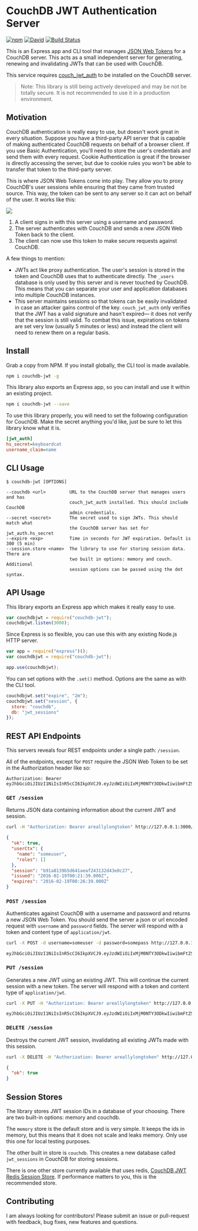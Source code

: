 # CouchDB JWT Authentication Server

[![npm](https://img.shields.io/npm/v/couchdb-jwt.svg)](https://www.npmjs.com/package/couchdb-jwt) [![David](https://img.shields.io/david/Beneaththeink/couchdb-jwt-auth-server.svg)](https://david-dm.org/Beneaththeink/couchdb-jwt-auth-server) [![Build Status](https://travis-ci.org/BeneathTheInk/uninvisible.svg?branch=master)](https://travis-ci.org/BeneathTheInk/uninvisible)

This is an Express app and CLI tool that manages [JSON Web Tokens](https://jwt.io) for a CouchDB server. This acts as a small independent server for generating, renewing and invalidating JWTs that can be used with CouchDB.

This service requires [couch_jwt_auth](https://github.com/softapalvelin/couch_jwt_auth) to be installed on the CouchDB server.

> Note: This library is still being actively developed and may be not be totally secure. It is not recommended to use it in a production environment.

## Motivation

CouchDB authentication is really easy to use, but doesn't work great in every situation. Suppose you have a third-party API server that is capable of making authenticated CouchDB requests on behalf of a browser client. If you use Basic Authentication, you'll need to store the user's credentials and send them with every request. Cookie Authentication is great if the browser is directly accessing the server, but due to cookie rules you won't be able to transfer that token to the third-party server.

This is where JSON Web Tokens come into play. They allow you to proxy CouchDB's user sessions while ensuring that they came from trusted source. This way, the token can be sent to any server so it can act on behalf of the user. It works like this:

![](http://www.gliffy.com/go/publish/image/10033617/L.png)

1. A client signs in with this server using a username and password.
2. The server authenticates with CouchDB and sends a new JSON Web Token back to the client.
3. The client can now use this token to make secure requests against CouchDB.

A few things to mention:

- JWTs act like proxy authentication. The user's session is stored in the token and CouchDB uses that to authenticate directly. The `_users` database is only used by this server and is never touched by CouchDB. This means that you can separate your user and application databases into multiple CouchDB instances.
- This server maintains sessions so that tokens can be easily invalidated in case an attacker gains control of the key. `couch_jwt_auth` only verifies that the JWT has a valid signature and hasn't expired&mdash; it does not verify that the session is still valid. To combat this issue, expirations on tokens are set very low (usually 5 minutes or less) and instead the client will need to renew them on a regular basis.

## Install

Grab a copy from NPM. If you install globally, the CLI tool is made available.

```sh
npm i couchdb-jwt -g
```

This library also exports an Express app, so you can install and use it within an existing project.

```sh
npm i couchdb-jwt --save
```

To use this library properly, you will need to set the following configuration for CouchDB. Make the secret anything you'd like, just be sure to let this library know what it is.

```ini
[jwt_auth]
hs_secret=keyboardcat
username_claim=name
```

## CLI Usage

```text
$ couchdb-jwt [OPTIONS]

--couchdb <url>         URL to the CouchDB server that manages users and has
                        couch_jwt_auth installed. This should include CouchDB
                        admin credentials.
--secret <secret>       The secret used to sign JWTs. This should match what
                        the CouchDB server has set for jwt_auth.hs_secret
--expire <exp>          Time in seconds for JWT expiration. Default is 300 (5 min)
--session.store <name>  The library to use for storing session data. There are
                        two built in options: memory and couch. Additional
                        session options can be passed using the dot syntax.
```

## API Usage

This library exports an Express app which makes it really easy to use.

```js
var couchdbjwt = require("couchdb-jwt");
couchdbjwt.listen(3000);
```

Since Express is so flexible, you can use this with any existing Node.js HTTP server.

```js
var app = require("express")();
var couchdbjwt = require("couchdb-jwt");

app.use(couchdbjwt);
```

You can set options with the `.set()` method. Options are the same as with the CLI tool.

```js
couchdbjwt.set("expire", "2m");
couchdbjwt.set("session", {
  store: "couchdb",
  db: "jwt_sessions"
});
```

## REST API Endpoints

This servers reveals four REST endpoints under a single path: `/session`.

All of the endpoints, except for `POST` require the JSON Web Token to be set in the Authorization header like so:

```text
Authorization: Bearer eyJhbGciOiJIUzI1NiIsInR5cCI6IkpXVCJ9.eyJzdWIiOiIxMjM0NTY3ODkwIiwibmFtZSI6IkpvaG4gRG9lIiwiYWRtaW4iOnRydWV9.TJVA95OrM7E2cBab30RMHrHDcEfxjoYZgeFONFh7HgQ
```

### `GET /session`

Returns JSON data containing information about the current JWT and session.

```sh
curl -H "Authorization: Bearer areallylongtoken" http://127.0.0.1:3000/session
```

```json
{
  "ok": true,
  "userCtx": {
    "name": "someuser",
    "roles": []
  },
  "session": "b91a8139b5d641aeaf243132d43e0c27",
  "issued": "2016-02-19T00:21:39.000Z",
  "expires": "2016-02-19T00:26:39.000Z"
}
```

### `POST /session`

Authenticates against CouchDB with a username and password and returns a new JSON Web Token. You should send the server a json or url encoded request with `username` and `password` fields. The server will respond with a token and content type of `application/jwt`.

```sh
curl -X POST -d username=someuser -d password=somepass http://127.0.0.1:3000/session
```

```text
eyJhbGciOiJIUzI1NiIsInR5cCI6IkpXVCJ9.eyJzdWIiOiIxMjM0NTY3ODkwIiwibmFtZSI6IkpvaG4gRG9lIiwiYWRtaW4iOnRydWV9.TJVA95OrM7E2cBab30RMHrHDcEfxjoYZgeFONFh7HgQ
```

### `PUT /session`

Generates a new JWT using an existing JWT. This will continue the current session with a new token. The server will respond with a token and content type of `application/jwt`.

```sh
curl -X PUT -H "Authorization: Bearer areallylongtoken" http://127.0.0.1:3000/session
```

```text
eyJhbGciOiJIUzI1NiIsInR5cCI6IkpXVCJ9.eyJzdWIiOiIxMjM0NTY3ODkwIiwibmFtZSI6IkpvaG4gRG9lIiwiYWRtaW4iOnRydWV9.TJVA95OrM7E2cBab30RMHrHDcEfxjoYZgeFONFh7HgQ
```

### `DELETE /session`

Destroys the current JWT session, invalidating all existing JWTs made with this session.

```sh
curl -X DELETE -H "Authorization: Bearer areallylongtoken" http://127.0.0.1:3000/session
```

```json
{
  "ok": true
}
```

## Session Stores

The library stores JWT session IDs in a database of your choosing. There are two built-in options: memory and couchdb.

The `memory` store is the default store and is very simple. It keeps the ids in memory, but this means that it does not scale and leaks memory. Only use this one for local testing purposes.

The other built in store is `couchdb`. This creates a new database called `jwt_sessions` in CouchDB for storing sessions.

There is one other store currently available that uses redis, [CouchDB JWT Redis Session Store](http://ghub.io/couchdb-jwt-store-redis). If performance matters to you, this is the recommended store.

## Contributing

I am always looking for contributors! Please submit an issue or pull-request with feedback, bug fixes, new features and questions.
